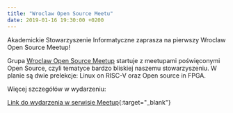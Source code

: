 ```yaml
---
title: "Wroclaw Open Source Meetu"
date: 2019-01-16 19:30:00 +0200
---
```


Akademickie Stowarzyszenie Informatyczne zaprasza na pierwszy Wroclaw Open Source Meetup!

Grupa [Wroclaw Open Source Meetup](https://www.meetup.com/pl-PL/meetup-group-miBNvTfu/) startuje z meetupami poświęconymi Open Source, czyli tematyce bardzo bliskiej naszemu stowarzyszeniu. 
W planie są dwie prelekcje: Linux on RISC-V oraz Open source in FPGA. 

Więcej szczegółów w wydarzeniu:

[Link do wydarzenia w serwisie Meetup](https://www.meetup.com/pl-PL/meetup-group-miBNvTfu/events/258035366/?eventId=258035366&fbclid=IwAR15MP5m1SdO3bMgbAHnNkMz6la5dPNIy_NUxNEpkozszkXVXYUbDYhDiCE){:target="_blank"}
